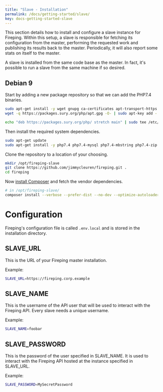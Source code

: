 ```yaml
---
title: "Slave - Installation"
permalink: /docs/getting-started/slave/
key: docs-getting-started-slave
---
```


This section details how to install and configure a slave instance for Fireping. Within this setup, a slave is responsible for fetching its configuration from the master, performing the requested work and publishing its results back to the master. Periodically, it will also report some stats on itself to the master.

A slave is installed from the same code base as the master. In fact, it's possible to run a slave from the same machine if so desired.

## Debian 9

Start by adding a new package repository so that we can add the PHP7.4 binaries.

```bash
sudo apt-get install -y wget gnupg ca-certificates apt-transport-https
wget -q https://packages.sury.org/php/apt.gpg -O- | sudo apt-key add -

echo "deb https://packages.sury.org/php/ stretch main" | sudo tee /etc/apt/sources.list.d/php.list
```

Then install the required system dependencies.

```bash
sudo apt-get update
sudo apt-get install -y php7.4 php7.4-mysql php7.4-mbstring php7.4-zip php7.4-curl php-rrd rrdtool git zip supervisor fping
```

Clone the repository to a location of your choosing.

```bash
mkdir /opt/fireping-slave
git clone https://github.com/jimmycleuren/fireping.git .
cd fireping
```

Now [install Composer](https://getcomposer.org/download/) and fetch the vendor dependencies.

```bash
# in /opt/fireping-slave/
composer install --verbose --prefer-dist --no-dev --optimize-autoloader --no-suggest
```

# Configuration

Fireping's configuration file is called `.env.local` and is stored in the installation directory.

## SLAVE_URL

This is the URL of your Fireping master installation.

Example:

```bash
SLAVE_URL=https://fireping.corp.example
```  

## SLAVE_NAME

This is the username of the API user that will be used to interact with the Fireping API. Every slave needs a unique username.

Example:

```bash
SLAVE_NAME=foobar
```

## SLAVE_PASSWORD

This is the password of the user specified in SLAVE_NAME. It is used to interact with the Fireping API hosted at the instance specified in SLAVE_URL.

Example:

```bash
SLAVE_PASSWORD=MySecretPassword
```
